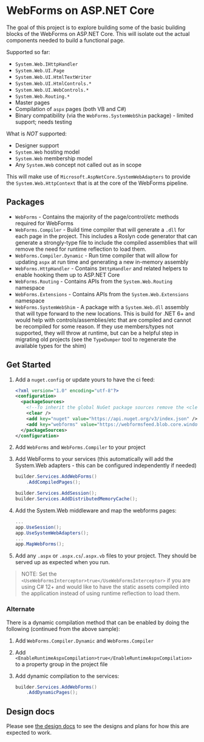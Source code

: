 # WebForms on ASP.NET Core

The goal of this project is to explore building some of the basic building blocks of the WebForms on ASP.NET Core. This will isolate out the actual components needed to build a functional page.

Supported so far:

- `System.Web.IHttpHandler`
- `System.Web.UI.Page`
- `System.Web.UI.HtmlTextWriter`
- `System.Web.UI.HtmlControls.*`
- `System.Web.UI.WebControls.*`
- `System.Web.Routing.*`
- Master pages
- Compilation of `aspx` pages (both VB and C#)
- Binary compatibility (via the `WebForms.SystemWebShim` package) - limited support; needs testing

What is *NOT* supported:

- Designer support
- `System.Web` hosting model
- `System.Web` membership model
- Any `System.Web` concept not called out as in scope

This will make use of `Microsoft.AspNetCore.SystemWebAdapters` to provide the `System.Web.HttpContext` that is at the core of the WebForms pipeline.

## Packages

- `WebForms` - Contains the majority of the page/control/etc methods required for WebForms
- `WebForms.Compiler` - Build time compiler that will generate a `.dll` for each page in the project. This includes a Roslyn code generator that can generate a strongly-type file to include the compiled assemblies that will remove the need for runtime reflection to load them.
- `WebForms.Compiler.Dynamic` - Run time compiler that will allow for updating `aspx` at run time and generating a new in-memory assembly
- `WebForms.HttpHandler` - Contains `IHttpHandler` and related helpers to enable hooking them up to ASP.NET Core
- `WebForms.Routing` - Contains APIs from the `System.Web.Routing` namespace
- `WebForms.Extensions` - Contains APIs from the `System.Web.Extensions` namespace
- `WebForms.SystemWebShim` - A package with a `System.Web.dll` assembly that will type forward to the new locations. This is build for .NET 6+ and would help with controls/assemblies/etc that are compiled and cannot be recompiled for some reason. If they use members/types not supported, they will throw at runtime, but can be a helpful step in migrating old projects (see the `TypeDumper` tool to regenerate the available types for the shim)

## Get Started

1. Add a `nuget.config` or update yours to have the ci feed:

    ```xml
    <?xml version="1.0" encoding="utf-8"?>
    <configuration>
      <packageSources>
        <!--To inherit the global NuGet package sources remove the <clear/> line below -->
        <clear />
        <add key="nuget" value="https://api.nuget.org/v3/index.json" />
        <add key="webforms" value="https://webformsfeed.blob.core.windows.net/feed/index.json" />
      </packageSources>
    </configuration>
    ```

1. Add `WebForms` and `WebForms.Compiler` to your project
1. Add WebForms to your services (this automatically will add the System.Web adapters - this can be configured independently if needed)

    ```cs
    builder.Services.AddWebForms()
        .AddCompiledPages();
    
    builder.Services.AddSession();
    builder.Services.AddDistributedMemoryCache();
    ```

1. Add the System.Web middleware and map the webforms pages:

    ```cs
    ...
    app.UseSession();
    app.UseSystemWebAdapters();
    ...
    app.MapWebForms();
    ```

1. Add any `.aspx` or `.aspx.cs`/`.aspx.vb` files to your project. They should be served up as expected when you run.

> NOTE: Set the `<UseWebFormsInterceptor>true</UseWebFormsInterceptor>` if you are using C# 12+ and would like to have the static assets compiled into the application instead of using runtime reflection to load them.

### Alternate

There is a dynamic compilation method that can be enabled by doing the following (continued from the above sample):

1. Add `WebForms.Compiler.Dynamic` and `WebForms.Compiler`
1. Add `<EnableRuntimeAspxCompilation>true</EnableRuntimeAspxCompilation>` to a property group in the project file
1. Add dynamic compilation to the services:

    ```csharp
    builder.Services.AddWebForms()
        .AddDynamicPages();
    ``````

## Design docs

Please see [the design docs](./docs/) to see the designs and plans for how this are expected to work.
